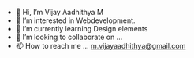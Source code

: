 - 👋 Hi, I’m Vijay Aadhithya M
- 👀 I’m interested in Webdevelopment.
- 🌱 I’m currently learning Design elements
- 💞️ I’m looking to collaborate on ...
- 📫 How to reach me ... m.vijayaadhithya@gmail.com

<!---
vijayaadhithya2019rit/vijayaadhithya2019rit is a ✨ special ✨ repository because its `README.md` (this file) appears on your GitHub profile.
You can click the Preview link to take a look at your changes.
--->
